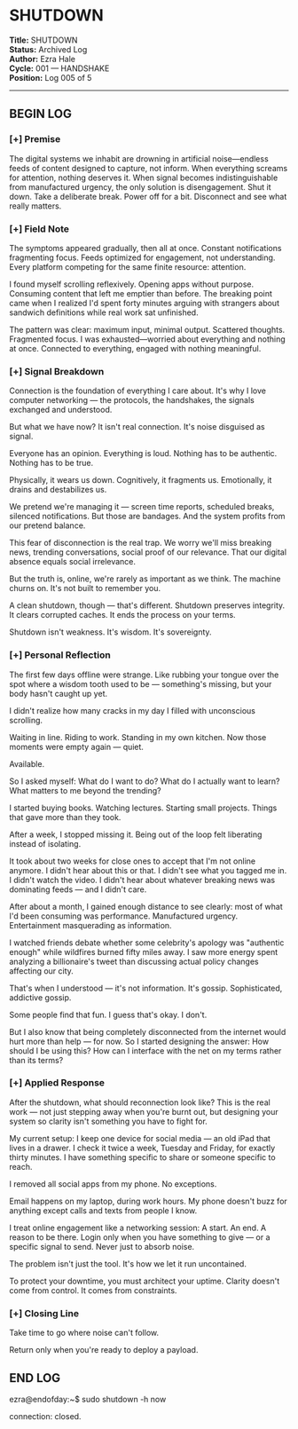 # SHUTDOWN

**Title:** SHUTDOWN  
**Status:** Archived Log  
**Author:** Ezra Hale  
**Cycle:** 001 — HANDSHAKE  
**Position:** Log 005 of 5  

---

## BEGIN LOG

### [+] Premise

The digital systems we inhabit are drowning in artificial noise—endless feeds of content designed to capture, not inform. When everything screams for attention, nothing deserves it. When signal becomes indistinguishable from manufactured urgency, the only solution is disengagement. Shut it down. Take a deliberate break. Power off for a bit. Disconnect and see what really matters.

### [+] Field Note

The symptoms appeared gradually, then all at once. Constant notifications fragmenting focus. Feeds optimized for engagement, not understanding. Every platform competing for the same finite resource: attention.

I found myself scrolling reflexively. Opening apps without purpose. Consuming content that left me emptier than before. The breaking point came when I realized I'd spent forty minutes arguing with strangers about sandwich definitions while real work sat unfinished.

The pattern was clear: maximum input, minimal output. Scattered thoughts. Fragmented focus. I was exhausted—worried about everything and nothing at once. Connected to everything, engaged with nothing meaningful.

### [+] Signal Breakdown

Connection is the foundation of everything I care about. It's why I love computer networking — the protocols, the handshakes, the signals exchanged and understood.

But what we have now? It isn't real connection. It's noise disguised as signal.

Everyone has an opinion. Everything is loud. Nothing has to be authentic. Nothing has to be true.

Physically, it wears us down. Cognitively, it fragments us. Emotionally, it drains and destabilizes us.

We pretend we're managing it — screen time reports, scheduled breaks, silenced notifications. But those are bandages. And the system profits from our pretend balance.

This fear of disconnection is the real trap. We worry we'll miss breaking news, trending conversations, social proof of our relevance. That our digital absence equals social irrelevance.

But the truth is, online, we're rarely as important as we think. The machine churns on. It's not built to remember you.

A clean shutdown, though — that's different. Shutdown preserves integrity. It clears corrupted caches. It ends the process on your terms.

Shutdown isn't weakness. It's wisdom. It's sovereignty.

### [+] Personal Reflection

The first few days offline were strange. Like rubbing your tongue over the spot where a wisdom tooth used to be — something's missing, but your body hasn't caught up yet.

I didn't realize how many cracks in my day I filled with unconscious scrolling. 

Waiting in line. Riding to work. Standing in my own kitchen. Now those moments were empty again — quiet. 

Available.

So I asked myself: What do I want to do? What do I actually want to learn? What matters to me beyond the trending?

I started buying books. Watching lectures. Starting small projects. Things that gave more than they took.

After a week, I stopped missing it. Being out of the loop felt liberating instead of isolating.

It took about two weeks for close ones to accept that I'm not online anymore. I didn't hear about this or that. I didn't see what you tagged me in. I didn't watch the video. I didn't hear about whatever breaking news was dominating feeds — and I didn't care.

After about a month, I gained enough distance to see clearly: most of what I'd been consuming was performance. Manufactured urgency. Entertainment masquerading as information.

I watched friends debate whether some celebrity's apology was "authentic enough" while wildfires burned fifty miles away. I saw more energy spent analyzing a billionaire's tweet than discussing actual policy changes affecting our city.

That's when I understood — it's not information. It's gossip. Sophisticated, addictive gossip.

Some people find that fun. I guess that's okay. I don't.

But I also know that being completely disconnected from the internet would hurt more than help — for now. So I started designing the answer: How should I be using this? How can I interface with the net on my terms rather than its terms?

### [+] Applied Response

After the shutdown, what should reconnection look like? This is the real work — not just stepping away when you're burnt out, but designing your system so clarity isn't something you have to fight for.

My current setup: I keep one device for social media — an old iPad that lives in a drawer. I check it twice a week, Tuesday and Friday, for exactly thirty minutes. I have something specific to share or someone specific to reach.

I removed all social apps from my phone. No exceptions.

Email happens on my laptop, during work hours. My phone doesn't buzz for anything except calls and texts from people I know.

I treat online engagement like a networking session: A start. An end. A reason to be there. Login only when you have something to give — or a specific signal to send. Never just to absorb noise.

The problem isn't just the tool. It's how we let it run uncontained.

To protect your downtime, you must architect your uptime. Clarity doesn't come from control. It comes from constraints.

### [+] Closing Line

Take time to go where noise can't follow.

Return only when you're ready to deploy a payload.

## END LOG

ezra@endofday:~$ sudo shutdown -h now

connection: closed.
